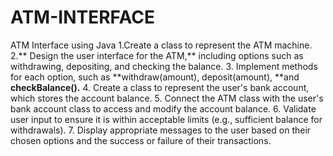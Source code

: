 # ATM-INTERFACE
ATM Interface using Java
1.Create a class to represent the ATM machine.
2.** Design the user interface for the ATM,** including options such as withdrawing,
depositing, and checking the balance.
3. Implement methods for each option, such as **withdraw(amount), deposit(amount), **and
**checkBalance().**
4. Create a class to represent the user's bank account, which stores the account balance.
5. Connect the ATM class with the user's bank account class to access and modify the
account balance.
6. Validate user input to ensure it is within acceptable limits (e.g., sufficient balance for withdrawals).
7. Display appropriate messages to the user based on their chosen options and the
success or failure of their transactions.
